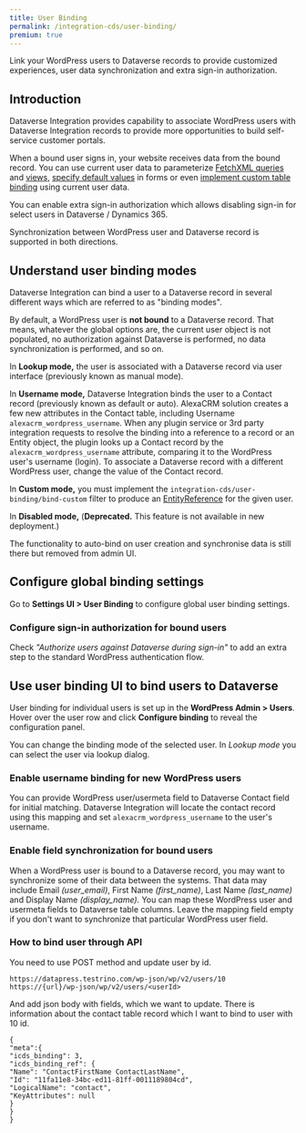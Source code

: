 ```yaml
---
title: User Binding
permalink: /integration-cds/user-binding/
premium: true
---
```


<p class="lead">Link your WordPress users to Dataverse records to provide customized experiences, user data synchronization and extra sign-in authorization.</p>

## Introduction

Dataverse Integration provides capability to associate WordPress users with Dataverse Integration records to provide more opportunities to build self-service customer portals.

When a bound user signs in, your website receives data from the bound record. You can use current user data to parameterize [FetchXML queries](../fetchxml/) and [views](../views/#prepare-the-view-for-use), [specify default values](../forms/#default-values) in forms or even [implement custom table binding](../table-binding/#implement-custom-binding) using current user data.

You can enable extra sign-in authorization which allows disabling sign-in for select users in Dataverse / Dynamics 365.

Synchronization between WordPress user and Dataverse record is supported in both directions.

## Understand user binding modes

Dataverse Integration can bind a user to a Dataverse record in several different ways which are referred to as "binding modes".

By default, a WordPress user is **not bound** to a Dataverse record. That means, whatever the global options are, the current user object is not populated, no authorization against Dataverse is performed, no data synchronization is performed, and so on. 

In **Lookup mode,** the user is associated with a Dataverse record via user interface (previously known as manual mode).

In **Username mode,** Dataverse Integration binds the user to a Contact record (previously known as default or auto). AlexaCRM solution creates a few new attributes in the Contact table, including Username `alexacrm_wordpress_username`. When any plugin service or 3rd party integration requests to resolve the binding into a reference to a record or an Entity object, the plugin looks up a Contact record by the `alexacrm_wordpress_username` attribute, comparing it to the WordPress user's username (login). To associate a Dataverse record with a different WordPress user, change the value of the Contact record.

In **Custom mode,** you must implement the `integration-cds/user-binding/bind-custom` filter to produce an [EntityReference](https://github.com/AlexaCRM/dynamics-webapi-toolkit/blob/master/src/Xrm/EntityReference.php) for the given user. 

In **Disabled mode,** (**Deprecated.** This feature is not available in new deployment.)

The functionality to auto-bind on user creation and synchronise data is still there but removed from admin UI. 

## Configure global binding settings

Go to **Settings UI > User Binding** to configure global user binding settings.

### Configure sign-in authorization for bound users

Check *"Authorize users against Dataverse during sign-in"* to add an extra step to the standard WordPress authentication flow.

## Use user binding UI to bind users to Dataverse

User binding for individual users is set up in the **WordPress Admin > Users**. Hover over the user row and click **Configure binding** to reveal the configuration panel.

You can change the binding mode of the selected user. In *Lookup mode* you can select the user via lookup dialog.

### Enable username binding for new WordPress users

You can provide WordPress user/usermeta field to Dataverse Contact field for initial matching. Dataverse Integration will locate the contact record using this mapping and set `alexacrm_wordpress_username` to the user's username.

### Enable field synchronization for bound users

When a WordPress user is bound to a Dataverse record, you may want to synchronize some of their data between the systems. That data may include Email *(user_email)*, First Name *(first_name)*, Last Name *(last_name)* and Display Name *(display_name).* You can map these WordPress user and usermeta fields to Dataverse table columns. Leave the mapping field empty if you don't want to synchronize that particular WordPress user field.

### How to bind user through API

You need to use POST method and update user by id.

```
https://datapress.testrino.com/wp-json/wp/v2/users/10 
https://{url}/wp-json/wp/v2/users/<userId>
```

And add json body with fields, which we want to update.
There is information about the contact table record which I want to bind to user with 10 id.

```
{
"meta":{
"icds_binding": 3,
"icds_binding_ref": {
"Name": "ContactFirstName ContactLastName",
"Id": "11fa11e8-34bc-ed11-81ff-0011189804cd",
"LogicalName": "contact",
"KeyAttributes": null
}
}
}
```
